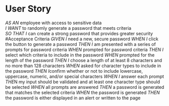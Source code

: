 # User Story 
*AS AN* employee with access to sensitive data<br>
*I WANT* to randomly generate a password that meets criteria<br>
*SO THAT I* can create a strong password that provides greater security
#Acceptance Criteria
*GIVEN I* need a new, secure password
*WHEN I* click the button to generate a password
*THEN I* am presented with a series of prompts for password criteria
*WHEN* prompted for password criteria
*THEN I* select which criteria to include in the password
*WHEN* prompted for the length of the password
*THEN I* choose a length of at least 8 characters and no more than 128 characters
*WHEN* asked for character types to include in the password
*THEN I*confirm whether or not to include lowercase, uppercase, numeric, and/or special characters
*WHEN I* answer each prompt
*THE*N my input should be validated and at least one character type should be selected
*WHEN* all prompts are answered
*THEN* a password is generated that matches the selected criteria
*WHEN* the password is generated
*THEN* the password is either displayed in an alert or written to the page
